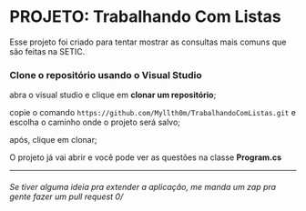 # PROJETO: Trabalhando Com Listas
Esse projeto foi criado para tentar mostrar as consultas mais comuns que são feitas na SETIC.

### Clone o repositório usando o Visual Studio
abra o visual studio e clique em **clonar um repositório**;

copie o comando `https://github.com/Myllth0m/TrabalhandoComListas.git` e escolha o caminho onde o projeto será salvo;

após, clique em clonar;

O projeto já vai abrir e você pode ver as questões na classe **Program.cs**

---
###### Se tiver alguma ideia pra extender a aplicação, me manda um zap pra gente fazer um pull request 0/
